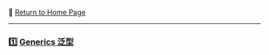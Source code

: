 :hotel: [Return to Home Page](https://github.com/geophydog/Java/blob/master/README.md)

***

### :one: [Generics 泛型](https://github.com/geophydog/Java/blob/master/High-level-tutorial/Generics.md)
